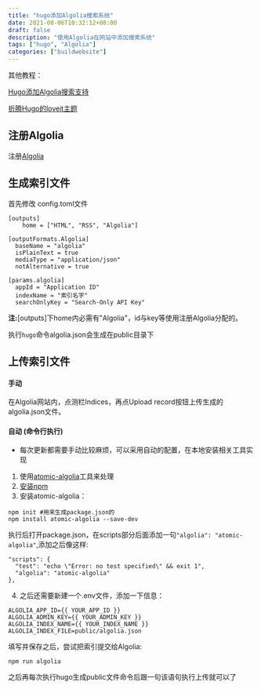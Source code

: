 ```yaml
---
title: "hugo添加Algolia搜索系统"
date: 2021-08-06T10:32:12+08:00
draft: false
description: "使用Algolia在网站中添加搜索系统"
tags: ["hugo", "Algolia"]
categories: ["buildwebsite"]
---
```

<!--more-->

其他教程：

[Hugo添加Algolia搜索支持](https://edward852.github.io/post/hugo%E6%B7%BB%E5%8A%A0algolia%E6%90%9C%E7%B4%A2%E6%94%AF%E6%8C%81/#%E7%94%9F%E6%88%90%E7%B4%A2%E5%BC%95%E6%96%87%E4%BB%B6)

[折腾Hugo的loveit主题](https://www.dreamsafari.info/2020/04/hugo-loveit-mod/#25-%E4%B8%BA%E4%B8%BB%E9%A2%98%E5%A2%9E%E5%8A%A0%E6%90%9C%E7%B4%A2%E9%A1%B5)
## 注册Algolia
注册[Algolia](https://www.algolia.com/)
## 生成索引文件
首先修改 config.toml文件
```
[outputs]
    home = ["HTML", "RSS", "Algolia"]

[outputFormats.Algolia]
  baseName = "algolia"
  isPlainText = true
  mediaType = "application/json"
  notAlternative = true
  
[params.algolia]
  appId = "Application ID"
  indexName = "索引名字"
  searchOnlyKey = "Search-Only API Key"
 ```
 **注:**[outputs]下home内必需有"Algolia"，id与key等使用注册Algolia分配的。

执行`hugo`命令algolia.json会生成在public目录下
## 上传索引文件
#### 手动
在Algolia网站内，点测栏Indices，再点Upload record按钮上传生成的algolia.json文件。
#### 自动 (命令行执行)
* 每次更新都需要手动比较麻烦，可以采用自动的配置，在本地安装相关工具实现
1. 使用[atomic-algolia](https://github.com/chrisdmacrae/atomic-algolia)工具来处理
2. [安装npm](https://www.npmjs.com/get-npm)
3. 安装atomic-algolia：
```
npm init #用来生成package.json的
npm install atomic-algolia --save-dev
```
执行后打开package.json，在scripts部分后面添加一句`"algolia": "atomic-algolia"`,添加之后像这样:
```
"scripts": {
  "test": "echo \"Error: no test specified\" && exit 1",
  "algolia": "atomic-algolia"
},
```
4. 之后还需要新建一个.env文件，添加一下信息：
```
ALGOLIA_APP_ID={{ YOUR_APP_ID }}
ALGOLIA_ADMIN_KEY={{ YOUR_ADMIN_KEY }}
ALGOLIA_INDEX_NAME={{ YOUR_INDEX_NAME }}
ALGOLIA_INDEX_FILE=public/algolia.json
```
填写并保存之后，尝试把索引提交给Algolia:
```
npm run algolia
```
之后再每次执行hugo生成public文件命令后跟一句该语句执行上传就可以了